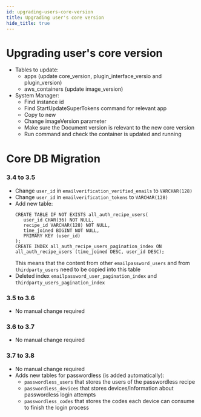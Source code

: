 ```yaml
---
id: upgrading-users-core-version
title: Upgrading user's core version
hide_title: true
---
```


# Upgrading user's core version

- Tables to update:
    - apps (update core_version, plugin_interface_versio and plugin_version)
    - aws_containers (update image_version)
- System Manager:
    - Find instance id
    - Find StartUpdateSuperTokens command for relevant app
    - Copy to new
    - Change imageVersion parameter
    - Make sure the Document version is relevant to the new core version
    - Run command and check the container is updated and running

# Core DB Migration

### 3.4 to 3.5
- Change `user_id` in `emailverification_verified_emails` to `VARCHAR(128)`
- Change `user_id` in `emailverification_tokens` to `VARCHAR(128)`
- Add new table:
   ```
   CREATE TABLE IF NOT EXISTS all_auth_recipe_users(
      user_id CHAR(36) NOT NULL,
      recipe_id VARCHAR(128) NOT NULL,
      time_joined BIGINT NOT NULL,
      PRIMARY KEY (user_id)
   );
   CREATE INDEX all_auth_recipe_users_pagination_index ON all_auth_recipe_users (time_joined DESC, user_id DESC);
   ```
   This means that the content from other `emailpassword_users` and from `thirdparty_users` need to be copied into this table
- Deleted index `emailpassword_user_pagination_index` and `thirdparty_users_pagination_index`

### 3.5 to 3.6
- No manual change required

### 3.6 to 3.7
- No manual change required

### 3.7 to 3.8
- No manual change required
- Adds new tables for passwordless (is added automatically):
  - `passwordless_users` that stores the users of the passwordless recipe
  - `passwordless_devices` that stores devices/information about passwordless login attempts
  - `passwordless_codes` that stores the codes each device can consume to finish the login process
